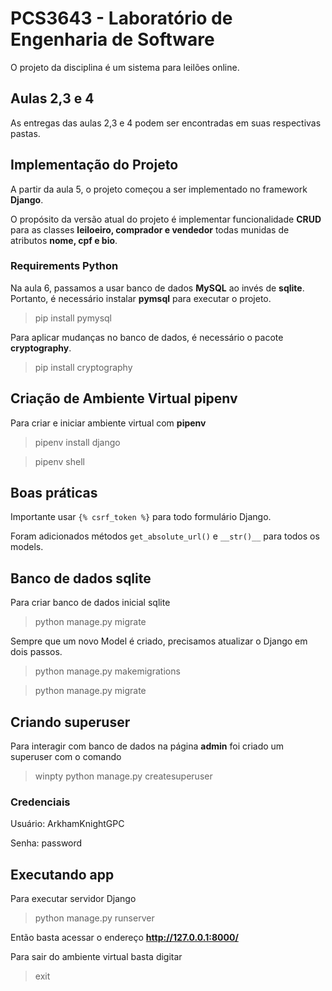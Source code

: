 # PCS3643 - Laboratório de Engenharia de Software

O projeto da disciplina é um sistema para leilões online.

## Aulas 2,3 e 4

As entregas das aulas 2,3 e 4 podem ser encontradas em suas respectivas pastas.

## Implementação do Projeto

A partir da aula 5, o projeto começou a ser implementado no framework **Django**.

O propósito da versão atual do projeto é implementar funcionalidade **CRUD** para as classes **leiloeiro, comprador e vendedor** todas munidas de atributos **nome, cpf e bio**.

### Requirements Python

Na aula 6, passamos a usar banco de dados **MySQL** ao invés de **sqlite**. Portanto, é necessário instalar **pymsql** para executar o projeto.

> pip install pymysql

Para aplicar mudanças no banco de dados, é necessário o pacote **cryptography**.

> pip install cryptography 

## Criação de Ambiente Virtual pipenv

Para criar e iniciar ambiente virtual com **pipenv**

> pipenv install django

> pipenv shell

## Boas práticas

Importante usar `{% csrf_token %}` para todo formulário Django.

Foram adicionados métodos `get_absolute_url()` e `__str()__` para todos os models.

## Banco de dados sqlite

Para criar banco de dados inicial sqlite

> python manage.py migrate

Sempre que um novo Model é criado, precisamos atualizar o Django em dois passos.

> python manage.py makemigrations

> python manage.py migrate

## Criando superuser

Para interagir com banco de dados na página **admin** foi criado um superuser com o comando

> winpty python manage.py createsuperuser

### Credenciais

Usuário: ArkhamKnightGPC

Senha: password

## Executando app

Para executar servidor Django

> python manage.py runserver

Então basta acessar o endereço **http://127.0.0.1:8000/**

Para sair do ambiente virtual basta digitar 

> exit
